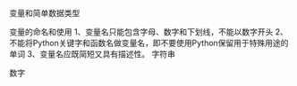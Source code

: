 变量和简单数据类型

变量的命名和使用
1、变量名只能包含字母、数字和下划线，不能以数字开头
2、不能将Python关键字和函数名做变量名，即不要使用Python保留用于特殊用途的单词
3、变量名应既简短又具有描述性。
字符串

数字
